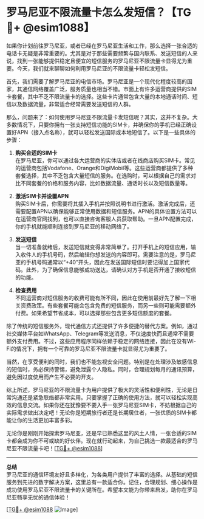 # 罗马尼亚不限流量卡怎么发短信？【TG💪+ @esim1088】

如果你计划前往罗马尼亚，或者已经在罗马尼亚生活和工作，那么选择一张合适的电话卡无疑是非常重要的。尤其是对于那些需要频繁与国内联系、发送短信的人来说，找到一张能够提供稳定且便宜的短信服务的罗马尼亚不限流量卡显得尤为重要。今天，我们就来聊聊如何利用罗马尼亚的不限流量卡轻松发短信。

首先，我们需要了解罗马尼亚的电信市场。罗马尼亚是一个现代化程度较高的国家，其通信网络覆盖广泛，服务质量也相当不错。市面上有许多运营商提供的SIM卡套餐，其中不乏不限流量卡的选择。这些卡片通常包含大量的本地通话时间、短信以及数据流量，非常适合经常需要发送短信的人群。

那么，问题来了：如何使用罗马尼亚不限流量卡发短信呢？其实，这并不复杂。大多数情况下，只要你拥有一张支持短信功能的SIM卡，并确保你的手机已经正确设置好APN（接入点名称），就可以轻松发送国际或本地短信了。以下是一些具体的步骤：

1. **购买合适的SIM卡**  
   在罗马尼亚，你可以通过各大运营商的实体店或者在线商店购买SIM卡。常见的运营商包括Vodafone、Orange和DigiMobil等。这些运营商都提供了多种套餐选择，其中不乏包含大量短信的服务。在选购时，可以根据自己的需求对比不同套餐的价格和服务内容，比如数据流量、通话时长以及短信数量等。

2. **激活SIM卡并设置APN**  
   购买SIM卡后，你需要将其插入手机并按照说明书进行激活。激活完成后，还需要配置APN以确保能够正常使用数据和短信服务。APN的具体设置方法可以在运营商官网找到，也可以直接咨询客服人员获取帮助。一旦APN配置完成，你的手机就能顺利连接到罗马尼亚的移动网络了。

3. **发送短信**  
   当一切准备就绪后，发送短信就变得非常简单了。打开手机上的短信应用，输入收件人的手机号码，然后编辑你想发送的内容即可。需要注意的是，罗马尼亚的手机号码通常以“+40”开头，因此在发送国际短信时要记得加上国家代码。此外，为了确保信息能够成功送达，请确认对方手机是否开通了接收短信的功能。

4. **检查费用**  
   不同运营商对短信服务的收费可能有所不同，因此在使用前最好先了解一下相关资费政策。有些套餐可能会包含免费的短信服务，而另一些则可能需要额外付费。如果希望节省成本，可以选择那些包含更多短信额度的套餐。

除了传统的短信服务外，现代通信方式还提供了许多便捷的替代方案。例如，通过社交媒体平台如WhatsApp、Telegram等发送消息，不仅速度快而且通常不需要额外支付费用。不过，这些应用程序同样依赖于稳定的网络连接，因此在没有Wi-Fi的情况下，拥有一个可靠的罗马尼亚不限流量卡就显得尤为重要了。

当然，在享受便利的同时，我们也不能忽视安全问题。特别是在处理涉及敏感信息的短信时，务必保持警惕，避免泄露个人隐私。同时，合理规划每月的通讯预算，避免因过度使用而产生不必要的开支。

综上所述，罗马尼亚的不限流量卡为用户提供了极大的灵活性和便利性，无论是日常沟通还是紧急联络都非常实用。只要掌握了正确的使用方法，就可以轻松实现高效的信息交流。如果你还在犹豫要不要入手一张罗马尼亚SIM卡，不妨根据自己的实际需求做出决定吧！无论你是短期旅行者还是长期居住者，一张优质的SIM卡都能让你的生活更加丰富多彩。

无论你是刚刚开始探索罗马尼亚，还是早已熟悉这里的风土人情，一张合适的SIM卡都会成为你不可或缺的好伙伴。现在就行动起来，为自己挑选一款最适合的罗马尼亚不限流量卡吧！[[TG💪+ @esim1088](https://t.me/s/esim1088)]

---

**总结**  
罗马尼亚的通信环境友好且多样化，为各类用户提供了丰富的选择。从基础的短信服务到先进的数字解决方案，这里总有一款适合你。记住，合理规划、细心操作是成功使用罗马尼亚不限流量卡的关键所在。希望本文能为你带来启发，助你在罗马尼亚畅享无忧的通信体验！

[[TG💪+ @esim1088](https://t.me/s/esim1088) ![Image](https://i.postimg.cc/4NQfJmqS/Snipaste-2025-05-13-00-14-12.png)]